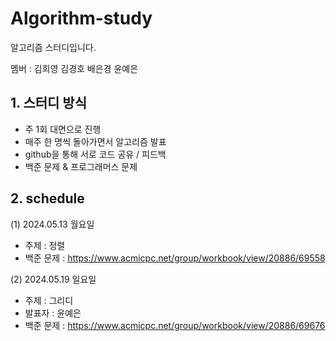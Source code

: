 # Algorithm-study
알고리즘 스터디입니다.


멤버 : 김희영 김경호 배은경 윤예은



## 1. 스터디 방식
- 주 1회 대면으로 진행
- 매주 한 명씩 돌아가면서 알고리즘 발표
- github을 통해 서로 코드 공유 / 피드백
- 백준 문제 & 프로그래머스 문제




## 2. schedule
(1) 2024.05.13 월요일
- 주제 : 정렬
- 백준 문제 : https://www.acmicpc.net/group/workbook/view/20886/69558




(2) 2024.05.19 일요일
- 주제 : 그리디
- 발표자 : 윤예은
- 백준 문제 : https://www.acmicpc.net/group/workbook/view/20886/69676





